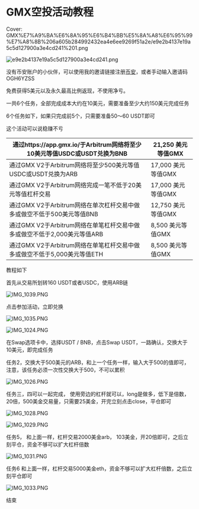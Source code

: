 # GMX空投活动教程

Cover: GMX%E7%A9%BA%E6%8A%95%E6%B4%BB%E5%8A%A8%E6%95%99%E7%A8%8B%206a605b284992432ea4e6ee9269f51a2e/e9e2b4137e19a5c5d127900a3e4cd241%201.png

![e9e2b4137e19a5c5d127900a3e4cd241.png](GMX%E7%A9%BA%E6%8A%95%E6%B4%BB%E5%8A%A8%E6%95%99%E7%A8%8B%206a605b284992432ea4e6ee9269f51a2e/e9e2b4137e19a5c5d127900a3e4cd241.png)

没有币安账户的小伙伴，可以使用我的邀请链接注册[币安](https://accounts.suitechsui.club/zh-CN/register?ref=BV6FE0DI)，或者手动输入邀请码 OGH6YZSS

免费获得5美元以及永久最高比例返现，不使用净亏。

一共6个任务，全部完成成本大约在10美元，需要准备至少大约150美元完成任务

6个任务如下，如果只完成前5个，只需要准备50～60 USDT即可

这个活动可以说稳赚不亏

| 通过https://app.gmx.io/于Arbitrum网络将至少10美元等值USDC或USDT兑换为BNB | 21,250 美元等值GMX |
| --- | --- |
| 通过GMX V2于Arbitrum网络将至少500美元等值USDC或USDT兑换为ARB | 17,000 美元等值GMX |
| 通过GMX V2于Arbitrum网络完成一笔不低于20美元等值杠杆交易 | 17,000 美元等值GMX |
| 通过GMX V2于Arbitrum网络在单次杠杆交易中做多或做空不低于500美元等值BNB | 12,750 美元等值GMX |
| 通过GMX V2于Arbitrum网络在单笔杠杆交易中做多或做空不低于2,000美元等值ARB | 8,500 美元等值GMX |
| 通过GMX V2于Arbitrum网络在单笔杠杆交易中做多或做空不低于5,000美元等值ETH | 8,500 美元等值GMX |

教程如下

首先从交易所划转160 USDT或者USDC，使用ARB链

![IMG_1039.PNG](GMX%E7%A9%BA%E6%8A%95%E6%B4%BB%E5%8A%A8%E6%95%99%E7%A8%8B%206a605b284992432ea4e6ee9269f51a2e/IMG_1039.png)

点击参加活动，立即兑换

![IMG_1035.PNG](GMX%E7%A9%BA%E6%8A%95%E6%B4%BB%E5%8A%A8%E6%95%99%E7%A8%8B%206a605b284992432ea4e6ee9269f51a2e/IMG_1035.png)

![IMG_1024.PNG](GMX%E7%A9%BA%E6%8A%95%E6%B4%BB%E5%8A%A8%E6%95%99%E7%A8%8B%206a605b284992432ea4e6ee9269f51a2e/IMG_1024.png)

在Swap选项卡中，选择USDT / BNB，点击Swap USDT，一路确认，交换大于10美元，即完成任务

任务2，交换大于500美元的ARB，和上一个任务一样，输入大于500的值即可，注意，该任务必须一次性交换大于500，不可以累积

![IMG_1026.PNG](GMX%E7%A9%BA%E6%8A%95%E6%B4%BB%E5%8A%A8%E6%95%99%E7%A8%8B%206a605b284992432ea4e6ee9269f51a2e/IMG_1026.png)

任务三，四可以一起完成， 使用旁边的杠杆就可以，long是做多，低下是倍数，20倍，500美金交易量，只需要25美金，开完立刻点击close，平仓即可

![IMG_1028.PNG](GMX%E7%A9%BA%E6%8A%95%E6%B4%BB%E5%8A%A8%E6%95%99%E7%A8%8B%206a605b284992432ea4e6ee9269f51a2e/IMG_1028.png)

![IMG_1029.PNG](GMX%E7%A9%BA%E6%8A%95%E6%B4%BB%E5%8A%A8%E6%95%99%E7%A8%8B%206a605b284992432ea4e6ee9269f51a2e/IMG_1029.png)

任务5， 和上面一样，杠杆交易2000美金arb， 103美金，开20倍即可，之后立刻平仓，资金不够可以扩大杠杆倍数

![IMG_1031.PNG](GMX%E7%A9%BA%E6%8A%95%E6%B4%BB%E5%8A%A8%E6%95%99%E7%A8%8B%206a605b284992432ea4e6ee9269f51a2e/IMG_1031.png)

任务6 和上面一样，杠杆交易5000美金eth，资金不够可以扩大杠杆倍数，之后立刻平仓即可

![IMG_1033.PNG](GMX%E7%A9%BA%E6%8A%95%E6%B4%BB%E5%8A%A8%E6%95%99%E7%A8%8B%206a605b284992432ea4e6ee9269f51a2e/IMG_1033.png)

结束